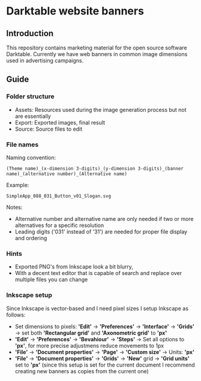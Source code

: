 # Darktable website banners #

## Introduction ##
This repository contains marketing material for the open source software Darktable. Currently we have web banners in common image dimensions used in advertising campaigns.

## Guide ##
### Folder structure ###
- Assets: Resources used during the image generation process but not are essentially
- Export: Exported images, final result
- Source: Source files to edit

### File names ###
Naming convention:

    (Theme name)_(x-dimension 3-digits)_(y-dimension 3-digits)_(banner name)_(alternative number)_(Alternative name)
Example: 

	SimpleApp_088_031_Button_v01_Slogan.svg

Notes:

- Alternative number and alternative name are only needed if two or more alternatives for a specific resolution 
- Leading digits ('031' instead of '31') are needed for proper file display and ordering






### Hints ###
- Exported PNG's from Inkscape look a bit blurry,
- With a decent text editor that is capable of search and replace over multiple files you can change 

### Inkscape setup ###
Since Inkscape is vector-based and I need pixel sizes I setup Inkscape as follows:

- Set dimensions to pixels: **'Edit'** -> **'Preferences'** -> **'Interface'** -> **'Grids'** -> set both **'Rectangular grid'** and **'Axonometric grid'** to **'px'**
- **'Edit'** -> **'Preferences'** -> **'Bevahiour'** -> **'Steps'** -> Set all options to **'px'**, for more precise adjustmens reduce movements to 1px
- **'File'** -> **'Document properties'** -> **'Page'** -> **'Custom size'** -> Units: **'px'**
- **'File'** -> **'Document properties'** -> **'Grids'** -> **'New'** grid -> **'Grid units'** set to **'px'** (since this setup is set for the current document I recommend creating new banners as copies from the current one)
